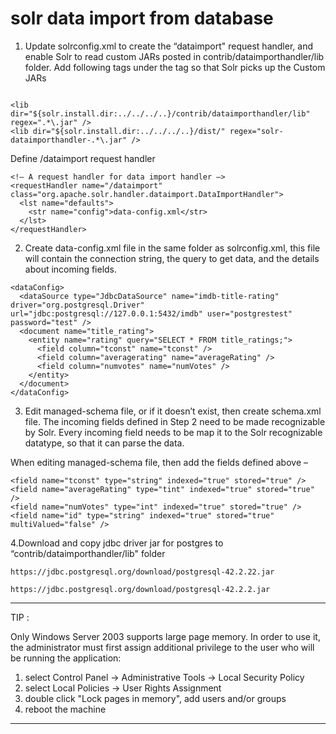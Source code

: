# solr data import from database 

1. Update solrconfig.xml to create the “dataimport" request handler, and enable Solr to read custom JARs posted in contrib/dataimporthandler/lib folder.
Add following tags under the <config> tag so that Solr picks up the Custom JARs

```

<lib dir="${solr.install.dir:../../../..}/contrib/dataimporthandler/lib" regex=".*\.jar" />
<lib dir="${solr.install.dir:../../../..}/dist/" regex="solr-dataimporthandler-.*\.jar" />

```

Define /dataimport request handler

```
<!– A request handler for data import handler –>
<requestHandler name="/dataimport" class="org.apache.solr.handler.dataimport.DataImportHandler">
  <lst name="defaults">
    <str name="config">data-config.xml</str>
  </lst>
</requestHandler>
```

2. Create data-config.xml file in the same folder as solrconfig.xml, this file will contain the connection string, the query to get data, and the details about incoming fields.

```
<dataConfig>
  <dataSource type="JdbcDataSource" name="imdb-title-rating" driver="org.postgresql.Driver" url="jdbc:postgresql://127.0.0.1:5432/imdb" user="postgrestest" password="test" />
  <document name="title_rating">
    <entity name="rating" query="SELECT * FROM title_ratings;">
      <field column="tconst" name="tconst" />
      <field column="averagerating" name="averageRating" />
      <field column="numvotes" name="numVotes" />
    </entity>
  </document>
</dataConfig>
```

3. Edit managed-schema file, or if it doesn’t exist, then create schema.xml file. The incoming fields defined in Step 2 need to be made recognizable by Solr. Every incoming field needs to be map it to the Solr   recognizable datatype, so that it can parse the data.

When editing managed-schema file, then add the fields defined above –
```
<field name="tconst" type="string" indexed="true" stored="true" />
<field name="averageRating" type="tint" indexed="true" stored="true" />
<field name="numVotes" type="int" indexed="true" stored="true" />
<field name="id" type="string" indexed="true" stored="true" multiValued="false" />
```


4.Download and copy jdbc driver jar for postgres to “contrib/dataimporthandler/lib" folder

```
https://jdbc.postgresql.org/download/postgresql-42.2.22.jar
  
https://jdbc.postgresql.org/download/postgresql-42.2.2.jar
```
  
  
****
TIP :
  
Only Windows Server 2003 supports large page memory. In order to use it, the administrator must first assign additional privilege to the user who will be running the application:
  
1. select Control Panel -> Administrative Tools -> Local Security Policy 
2. select Local Policies -> User Rights Assignment 
3. double click "Lock pages in memory", add users and/or groups 
4. reboot the machine
  
****
